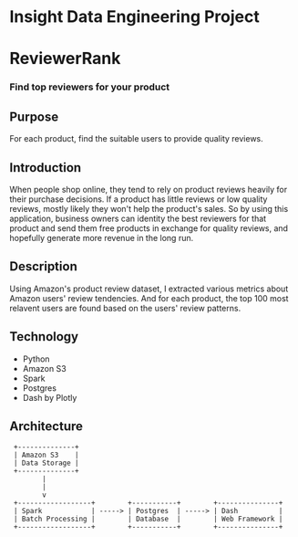 # Insight Data Engineering Project
# ReviewerRank
### Find top reviewers for your product


## Purpose
For each product, find the suitable users to provide quality reviews.


## Introduction
When people shop online, they tend to rely on product reviews heavily for their purchase decisions. If a product has little reviews or low quality reviews, mostly likely they won't help the product's sales. So by using this application, business owners can identity the best reviewers for that product and send them free products in exchange for quality reviews, and hopefully generate more revenue in the long run.

## Description
Using Amazon's product review dataset, I extracted various metrics about Amazon users' review tendencies. And for each product, the top 100 most relavent users are found based on the users' review patterns.


## Technology
* Python
* Amazon S3
* Spark
* Postgres
* Dash by Plotly


## Architecture
```
 +--------------+
 | Amazon S3    |
 | Data Storage |
 +--------------+
        |
        |
        v
 +------------------+        +-----------+        +---------------+
 | Spark            | -----> | Postgres  | -----> | Dash          |
 | Batch Processing |        | Database  |        | Web Framework |
 +------------------+        +-----------+        +---------------+
```